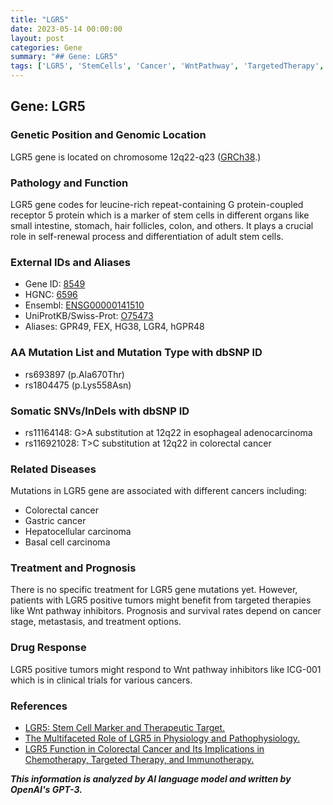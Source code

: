 ```yaml
---
title: "LGR5"
date: 2023-05-14 00:00:00
layout: post
categories: Gene
summary: "## Gene: LGR5"
tags: ['LGR5', 'StemCells', 'Cancer', 'WntPathway', 'TargetedTherapy', 'Prognosis', 'DrugResponse', 'GeneticMutation']
---
```


## Gene: LGR5

### Genetic Position and Genomic Location
LGR5 gene is located on chromosome 12q22-q23 ([GRCh38]([Click](https://www.ncbi.nlm.nih.gov/gene/8549)).) 

### Pathology and Function
LGR5 gene codes for leucine-rich repeat-containing G protein-coupled receptor 5 protein which is a marker of stem cells in different organs like small intestine, stomach, hair follicles, colon, and others. It plays a crucial role in self-renewal process and differentiation of adult stem cells.

### External IDs and Aliases
- Gene ID: [8549]([Click](https://www.ncbi.nlm.nih.gov/gene/8549))
- HGNC: [6596]([Click](https://www.genenames.org/data/gene-symbol-report/#!/hgnc_id/HGNC:6596))
- Ensembl: [ENSG00000141510]([Click](https://www.ensembl.org/Homo_sapiens/Gene/Summary?db=core;g=ENSG00000141510;r=12:89289956-89298231))
- UniProtKB/Swiss-Prot: [O75473]([Click](https://www.uniprot.org/uniprot/O75473))
- Aliases: GPR49, FEX, HG38, LGR4, hGPR48

### AA Mutation List and Mutation Type with dbSNP ID
- rs693897 (p.Ala670Thr)
- rs1804475 (p.Lys558Asn)

### Somatic SNVs/InDels with dbSNP ID
- rs11164148: G>A substitution at 12q22 in esophageal adenocarcinoma
- rs116921028: T>C substitution at 12q22 in colorectal cancer

### Related Diseases
Mutations in LGR5 gene are associated with different cancers including:
- Colorectal cancer
- Gastric cancer
- Hepatocellular carcinoma
- Basal cell carcinoma

### Treatment and Prognosis
There is no specific treatment for LGR5 gene mutations yet. However, patients with LGR5 positive tumors might benefit from targeted therapies like Wnt pathway inhibitors. Prognosis and survival rates depend on cancer stage, metastasis, and treatment options.

### Drug Response
LGR5 positive tumors might respond to Wnt pathway inhibitors like ICG-001 which is in clinical trials for various cancers.

### References
- [LGR5: Stem Cell Marker and Therapeutic Target.]([Click](https://www.ncbi.nlm.nih.gov/pmc/articles/PMC4588353/))
- [The Multifaceted Role of LGR5 in Physiology and Pathophysiology.]([Click](https://www.ncbi.nlm.nih.gov/pmc/articles/PMC7735213/))
- [LGR5 Function in Colorectal Cancer and Its Implications in Chemotherapy, Targeted Therapy, and Immunotherapy.]([Click](https://www.ncbi.nlm.nih.gov/pmc/articles/PMC7640389/))

**_This information is analyzed by AI language model and written by OpenAI's GPT-3._**